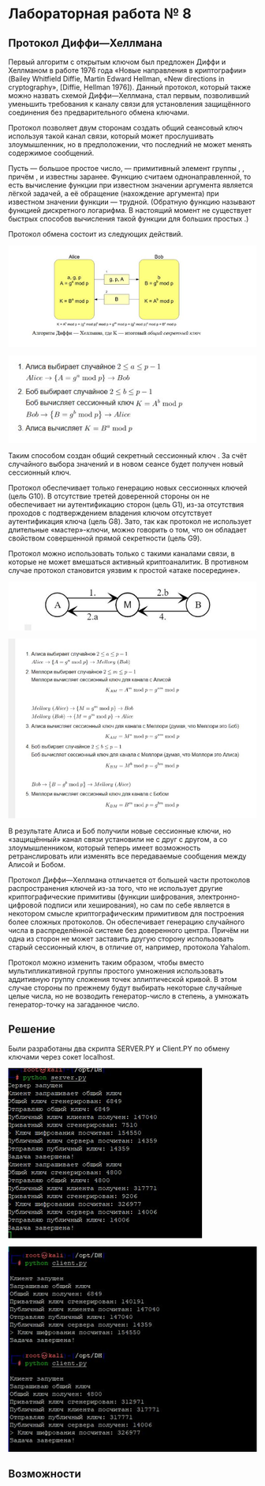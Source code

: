# Лабораторная работа № 8
##  Протокол Диффи—Хеллмана

Первый алгоритм с открытым ключом был предложен Диффи и Хеллманом в работе 1976 года «Новые направления в криптографии» (Bailey Whitfield Diffie, Martin Edward Hellman, «New directions in cryptography», [Diffie, Hellman 1976]). Данный протокол, который также можно назвать схемой Диффи—Хеллмана, стал первым, позволивший уменьшить требования к каналу связи для установления защищённого соединения без предварительного обмена ключами.

Протокол позволяет двум сторонам создать общий сеансовый ключ используя такой канал связи, который может прослушивать злоумышленник, но в предположении, что последний не может менять содержимое сообщений.

Пусть   — большое простое число,   — примитивный элемент группы  ,  , причём  ,   и   известны заранее. Функцию   считаем однонаправленной, то есть вычисление функции при известном значении аргумента является лёгкой задачей, а её обращение (нахождение аргумента) при известном значении функции — трудной. (Обратную функцию   называют функцией дискретного логарифма. В настоящий момент не существует быстрых способов вычисления такой функции для больших простых  .)

Протокол обмена состоит из следующих действий.

![alt-текст][L8-1G]

[L8-1G]:https://github.com/b00mmer/Lab_8/blob/main/DH.JPG "DH.jpg"


![alt-текст][L8-2G]

[L8-2G]:https://github.com/b00mmer/Lab_8/blob/main/DH1.JPG "DH1.jpg"


Таким способом создан общий секретный сессионный ключ  . За счёт случайного выбора значений   и   в новом сеансе будет получен новый сессионный ключ.

Протокол обеспечивает только генерацию новых сессионных ключей (цель G10). В отсутствие третей доверенной стороны он не обеспечивает ни аутентификацию сторон (цель G1), из-за отсутствия проходов с подтверждением владения ключом отсутствует аутентификация ключа (цель G8). Зато, так как протокол не использует длительные «мастер»-ключи, можно говорить о том, что он обладает свойством совершенной прямой секретности (цель G9).

Протокол можно использовать только с такими каналами связи, в которые не может вмешаться активный криптоаналитик. В противном случае протокол становится уязвим к простой «атаке посередине».


![alt-текст][L8-3G]

[L8-3G]:https://github.com/b00mmer/Lab_8/blob/main/DH_3_1.jpg "DH_3_1.jpg"



![alt-текст][L8-4G]

[L8-4G]:https://github.com/b00mmer/Lab_8/blob/main/DH2.JPG "DH2.jpg"



В результате Алиса и Боб получили новые сессионные ключи, но «защищённый» канал связи установили не с друг с другом, а со злоумышленником, который теперь имеет возможность ретранслировать или изменять все передаваемые сообщения между Алисой и Бобом.

Протокол Диффи—Хеллмана отличается от большей части протоколов распространения ключей из-за того, что не использует другие криптографические примитивы (функции шифрования, электронно-цифровой подписи или хеширования), но сам по себе является в некотором смысле криптографическим примитивом для построения более сложных протоколов. Он обеспечивает генерацию случайного числа в распределённой системе без доверенного центра. Причём ни одна из сторон не может заставить другую сторону использовать старый сессионный ключ, в отличие от, например, протокола Yahalom.

Протокол можно изменить таким образом, чтобы вместо мультипликативной группы простого умножения использовать аддитивную группу сложения точек эллиптической кривой. В этом случае стороны по прежнему будут выбирать некоторые случайные целые числа, но не возводить генератор-число в степень, а умножать генератор-точку на загаданное число.



##  Решение

 Были разработаны два скрипта SERVER.PY и Client.PY по обмену ключами через сокет localhost.
 
 
![alt-текст][L8-5G]

[L8-5G]:https://github.com/b00mmer/Lab_8/blob/main/Svr.JPG "srv.jpg"


![alt-текст][L8-6G]

[L8-6G]:https://github.com/b00mmer/Lab_8/blob/main/cli.JPG "cli.jpg"


##  Возможности



